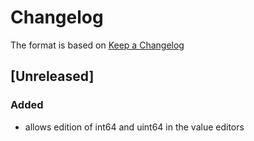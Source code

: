 # Changelog

The format is based on [Keep a Changelog](https://keepachangelog.com/en/1.0.0/)

## [Unreleased]

### Added

- allows edition of int64 and uint64 in the value editors
